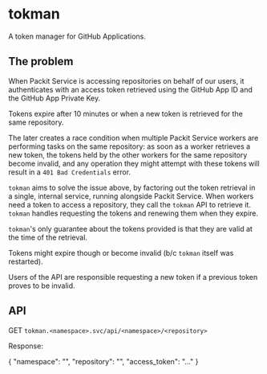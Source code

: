 # tokman

A token manager for GitHub Applications.

## The problem

When Packit Service is accessing repositories on behalf of our users, it
authenticates with an access token retrieved using the GitHub App ID and the
GitHub App Private Key.

Tokens expire after 10 minutes or when a new token is retrieved for the same
repository.

The later creates a race condition when multiple Packit Service workers are
performing tasks on the same repository: as soon as a worker retrieves a new
token, the tokens held by the other workers for the same repository become
invalid, and any operation they might attempt with these tokens will result in
a `401 Bad Credentials` error.

`tokman` aims to solve the issue above, by factoring out the token retrieval
in a single, internal service, running alongside Packit Service. When workers
need a token to access a repository, they call the `tokman` API to retrieve
it. `tokman` handles requesting the tokens and renewing them when they expire.

`tokman`'s only guarantee about the tokens provided is that they are valid at
the time of the retrieval.

Tokens might expire though or become invalid (b/c `tokman` itself was
restarted).

Users of the API are responsible requesting a new token if a previous token
proves to be invalid.

## API

GET `tokman.<namespace>.svc/api/<namespace>/<repository>`

Response:

{
"namespace": "<namespace>",
"repository": "<namespace>",
"access_token": "..."
}

[link]: https://docs.github.com/en/developers/apps/authenticating-with-github-apps#authenticating-as-a-github-app
[installation tokens]: https://docs.github.com/en/rest/reference/apps#create-an-installation-access-token-for-an-app
